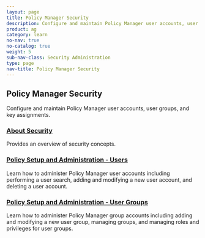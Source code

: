 ```yaml
---
layout: page
title: Policy Manager Security
description: Configure and maintain Policy Manager user accounts, user groups, and key assignments.
product: ag
category: learn
no-nav: true
no-catalog: true
weight: 5
sub-nav-class: Security Administration
type: page
nav-title: Policy Manager Security
---
```


## Policy Manager Security
Configure and maintain Policy Manager user accounts, user groups, and key assignments.

<div class = "divider1"></div>

### [About Security](about_security.html)

Provides an overview of security concepts.

<div class = "divider1"></div>

### [Policy Setup and Administration - Users](user_administration.html)

Learn how to administer Policy Manager user accounts including performing a user search, adding and modifying a new user account, and deleting a user account.

<div class = "divider1"></div>

### [Policy Setup and Administration - User Groups](user_group_administration.html)

Learn how to administer Policy Manager group accounts including adding and modifying a new user group, managing groups, and managing roles and privileges for user groups.

<div class = "divider1"></div>


